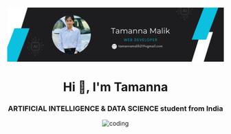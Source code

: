 ![logo](https://github.com/tamannamalik16/tamannamalik16/blob/main/tamanna.png)
<h1 align="center">Hi 👋, I'm Tamanna </h1>
<h3 align="center"> ARTIFICIAL INTELLIGENCE & DATA SCIENCE student from India</h3>
<p align="center"><img  alt="coding" width="400" src="https://cdn.dribbble.com/users/4055494/screenshots/15215756/media/d2b66c4ca0192aa26d103448b3d1518b.gif"/> </p>

<!--
**tamannamalik16/tamannamalik16** is a ✨ _special_ ✨ repository because its `README.md` (this file) appears on your GitHub profile.

- 🔭 I’m currently working on **Campus Connect**
- 🌱 I’m currently learning **React.js** 
- 👯 I’m looking to collaborate on **Full-stack and frontend projects**
- 👨‍💻 All of my projects are available at [https://github.com/tamannamalik16](https://github.com/tamannamalik16)
- 📫 How to reach me:  **tamannamalik219@gmail.com**

<h1> Tools & Technologies ....</h1>
<div align="left">
  <img src="https://cdn.jsdelivr.net/gh/devicons/devicon/icons/javascript/javascript-original.svg" height="30" alt="javascript logo"  />
  <img width="12" />
  <img src="https://cdn.jsdelivr.net/gh/devicons/devicon/icons/react/react-original.svg" height="30" alt="react logo"  />
  <img width="12" />
  <img src="https://cdn.jsdelivr.net/gh/devicons/devicon/icons/html5/html5-original.svg" height="30" alt="html5 logo"  />
  <img width="12" />
  <img src="https://cdn.jsdelivr.net/gh/devicons/devicon/icons/css3/css3-original.svg" height="30" alt="css3 logo"  />
  <img width="12" />
  <img src="https://cdn.jsdelivr.net/gh/devicons/devicon/icons/python/python-original.svg" height="30" alt="python logo"  />
  <img width="12" />
  <img src="https://cdn.jsdelivr.net/gh/devicons/devicon/icons/tailwindcss/tailwindcss-original-wordmark.svg" height="30" alt="tailwindcss logo"  />
  <img width="12" />
  <img src="https://cdn.jsdelivr.net/gh/devicons/devicon/icons/mongodb/mongodb-original.svg" height="30" alt="mongodb logo"  />
  <img width="12" />
  <img src="https://cdn.jsdelivr.net/gh/devicons/devicon/icons/express/express-original.svg" height="30" alt="express logo"  />
  <img width="12" />
  <img src="https://cdn.jsdelivr.net/gh/devicons/devicon/icons/nodejs/nodejs-original.svg" height="30" alt="nodejs logo"  />
  <img width="12" />
  <img src="https://cdn.jsdelivr.net/gh/devicons/devicon/icons/redux/redux-original.svg" height="30" alt="redux logo"  />
  <img width="12" />
  <img src="https://cdn.jsdelivr.net/gh/devicons/devicon/icons/vscode/vscode-original.svg" height="30" alt="vscode logo"  />
  <img width="12" />
  <img src="https://cdn.jsdelivr.net/gh/devicons/devicon/icons/git/git-original.svg" height="30" alt="git logo"  />
  <img width="12" />
  <img src="https://cdn.jsdelivr.net/gh/devicons/devicon/icons/mysql/mysql-original.svg" height="30" alt="mysql logo"  />
  <img width="12" />
  <img src="https://cdn.jsdelivr.net/gh/devicons/devicon/icons/bootstrap/bootstrap-original.svg" height="30" alt="bootstrap logo"  />
</div>

<h3 align="left">Connect with me:</h3>
<div align="left">
<a href="https://linkedin.com/in/tamanna" target="blank"><img align="center" src="https://raw.githubusercontent.com/rahuldkjain/github-profile-readme-generator/master/src/images/icons/Social/linked-in-alt.svg" alt="tamanna" height="30" width="40" /></a>

</div>

<p><img align="left" src="https://github-readme-stats.vercel.app/api/top-langs?username=tamannamalik16&show_icons=true&locale=en&layout=compact" alt="tamanna" /></p>
<p>&nbsp;<img align="center" src="https://github-readme-stats.vercel.app/api?username=tamannamalik16&show_icons=true&locale=en" alt="tamanna" /></p>
